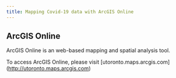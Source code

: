 ```yaml
---
title: Mapping Covid-19 data with ArcGIS Online
---
```


## ArcGIS Online
ArcGIS Online is an web-based mapping and spatial analysis tool.

To access ArcGIS Online, please visit [utoronto.maps.arcgis.com] (http://utoronto.maps.arcgis.com)
